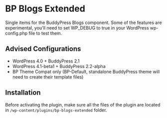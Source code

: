 BP Blogs Extended
=================

Single items for the BuddyPress Blogs component. Some of the features are experimental, you'll need to set WP_DEBUG to true in your WordPress wp-config.php file to test them.


Advised Configurations
----------------------

+ WordPress 4.0 + BuddyPress 2.1
+ WordPress 4.1-beta1 + BuddyPress 2.2-alpha
+ BP Theme Compat only (BP-Default, standalone BuddyPress theme will need to create their template files)


Installation
------------

Before activating the plugin, make sure all the files of the plugin are located in `/wp-content/plugins/bp-blogs-extended` folder.
